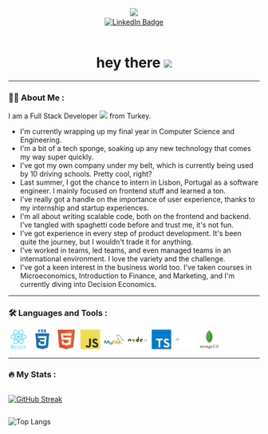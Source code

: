 
<div id="header" align="center">
  <img src="https://media.giphy.com/media/6ib6KPmkeAjDTxMxij/giphy.gif" width="100"/>
</div>

<div id="badges" align="center">
  <a href="https://www.linkedin.com/in/erenbezirganci/">
    <img src="https://img.shields.io/badge/LinkedIn-blue?style=for-the-badge&logo=linkedin&logoColor=white" alt="LinkedIn Badge"/>
  </a>
</div>
<div id="view-count" align="center">
<img src="https://komarev.com/ghpvc/?username=erenbzrgnc&style=flat-square&color=blue" alt=""/>
  
</div>

<div id="hi" align="center">
  <h1>
  hey there
  <img src="https://media.giphy.com/media/hvRJCLFzcasrR4ia7z/giphy.gif" width="30px"/>
</h1>
  
</div>




---

### :man_technologist: About Me :
I am a Full Stack Developer <img src="https://media.giphy.com/media/WUlplcMpOCEmTGBtBW/giphy.gif" width="30"> from Turkey.

- I'm currently wrapping up my final year in Computer Science and Engineering. 
- I'm a bit of a tech sponge, soaking up any new technology that comes my way super quickly.
- I've got my own company under my belt, which is currently being used by 10 driving schools. Pretty cool, right?
- Last summer, I got the chance to intern in Lisbon, Portugal as a software engineer. I mainly focused on frontend stuff and learned a ton.
- I've really got a handle on the importance of user experience, thanks to my internship and startup experiences.
- I'm all about writing scalable code, both on the frontend and backend. I've tangled with spaghetti code before and trust me, it's not fun.
- I've got experience in every step of product development. It's been quite the journey, but I wouldn't trade it for anything.
- I've worked in teams, led teams, and even managed teams in an international environment. I love the variety and the challenge.
- I've got a keen interest in the business world too. I've taken courses in Microeconomics, Introduction to Finance, and Marketing, and I'm currently diving into Decision Economics.

---

### :hammer_and_wrench: Languages and Tools :
<div>

  <img src="https://github.com/devicons/devicon/blob/master/icons/react/react-original-wordmark.svg" title="React" alt="React" width="40" height="40"/>&nbsp;
  <img src="https://github.com/devicons/devicon/blob/master/icons/css3/css3-plain-wordmark.svg"  title="CSS3" alt="CSS" width="40" height="40"/>&nbsp;
  <img src="https://github.com/devicons/devicon/blob/master/icons/html5/html5-original.svg" title="HTML5" alt="HTML" width="40" height="40"/>&nbsp;
  <img src="https://github.com/devicons/devicon/blob/master/icons/javascript/javascript-original.svg" title="JavaScript" alt="JavaScript" width="40" height="40"/>&nbsp;
  <img src="https://github.com/devicons/devicon/blob/master/icons/mysql/mysql-original-wordmark.svg" title="MySQL"  alt="MySQL" width="40" height="40"/>&nbsp;
  <img src="https://github.com/devicons/devicon/blob/master/icons/nodejs/nodejs-original-wordmark.svg" title="NodeJS" alt="NodeJS" width="40" height="40"/>&nbsp;
    <img src="https://github.com/devicons/devicon/blob/master/icons/typescript/typescript-original.svg" title="Typescript" alt="Typescript" width="40" height="40"/>&nbsp;
      <img src="https://github.com/devicons/devicon/blob/master/icons/tailwindcss/tailwindcss-original-wordmark.svg" title="tailwindCSS" alt="tailwindCSS" width="40" height="40"/>&nbsp;
      <img src="https://github.com/devicons/devicon/blob/master/icons/mongodb/mongodb-original-wordmark.svg" title="MongoDb"  alt="MongoDb" width="40" height="40"/>&nbsp;


</div>

---

### :fire: My Stats :



<div>

<div style="display:inline-block" >

  [![GitHub Streak](http://github-readme-streak-stats.herokuapp.com?user=erenbzrgnc&theme=dark&background=000000)](https://git.io/streak-stats)
</div>


![Top Langs](https://github-readme-stats.vercel.app/api/top-langs/?username=erenbzrgnc&layout=compact&theme=dark)

  







  
</div>



